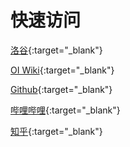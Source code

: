 
# 快速访问
[洛谷](https://www.luogu.com.cn/){:target="_blank"}

[OI Wiki](https://www.oi-wiki.org/){:target="_blank"}

[Github](https://www.github.com/){:target="_blank"}

[哔哩哔哩](https://www.bilibili.com/){:target="_blank"}

[知乎](https://www.zhihu.com/){:target="_blank"}
